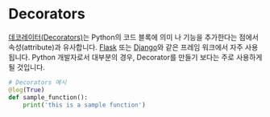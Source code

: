 # Decorators

[데코레이터(Decorators)](https://www.python.org/dev/peps/pep-0318/)는 Python의 코드 블록에 의미 나 기능을 추가한다는 점에서 속성(attribute)과 유사합니다. [Flask](http://flask.pocoo.org/) 또는 [Django](https://www.djangoproject.com/)와 같은 프레임 워크에서 자주 사용됩니다. Python 개발자로서 대부분의 경우, Decorator를 만들기 보다는 주로 사용하게 될 것입니다.

``` python
# Decorators 예시
@log(True)
def sample_function():
    print('this is a sample function')
```
